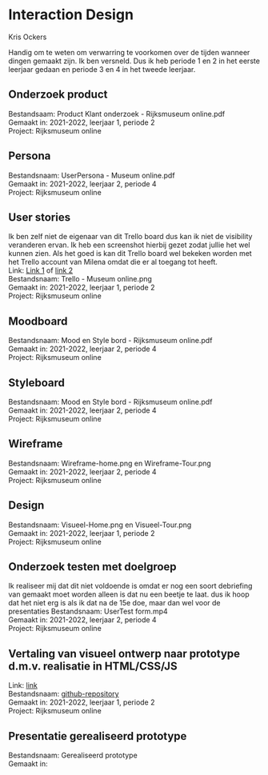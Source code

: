 # Interaction Design

Kris Ockers         

Handig om te weten om verwarring te voorkomen over de tijden wanneer dingen gemaakt zijn. Ik ben versneld. Dus ik heb periode 1 en 2 in het eerste leerjaar gedaan en periode 3 en 4 in het tweede leerjaar.

## Onderzoek product
Bestandsaam: Product Klant onderzoek - Rijksmuseum online.pdf       
Gemaakt in: 2021-2022, leerjaar 1, periode 2        
Project: Rijksmuseum online 

## Persona
Bestandsnaam: UserPersona - Museum online.pdf       
Gemaakt in: 2021-2022, leerjaar 2, periode 4         
Project: Rijksmuseum online

## User stories
Ik ben zelf niet de eigenaar van dit Trello board dus kan ik niet de visibility veranderen ervan. Ik heb een screenshot hierbij gezet zodat jullie het wel kunnen zien.
Als het goed is kan dit Trello board wel bekeken worden met het Trello account van Milena omdat die er al toegang tot heeft.        
Link: [Link 1](https://trello.com/invite/b/doG7sFdE/887855dcadd6a1b14c54daaab2559047/museum-online) of [link 2](https://trello.com/b/doG7sFdE/museum-online)        
Bestandsnaam: Trello - Museum online.png        
Gemaakt in: 2021-2022, leerjaar 1, periode 2             
Project: Rijksmuseum online

## Moodboard
Bestandsnaam: Mood en Style bord - Rijksmuseum online.pdf       
Gemaakt in: 2021-2022, leerjaar 2, periode 4        
Project: Rijksmuseum online

## Styleboard
Bestandsnaam: Mood en Style bord - Rijksmuseum online.pdf       
Gemaakt in: 2021-2022, leerjaar 2, periode 4         
Project: Rijksmuseum online

## Wireframe
Bestandsnaam: Wireframe-home.png en Wireframe-Tour.png      
Gemaakt in: 2021-2022, leerjaar 2, periode 4        
Project: Rijksmuseum online

## Design 
Bestandsnaam: Visueel-Home.png en Visueel-Tour.png      
Gemaakt in: 2021-2022, leerjaar 1, periode 2            
Project: Rijksmuseum online     

## Onderzoek testen met doelgroep
Ik realiseer mij dat dit niet voldoende is omdat er nog een soort debriefing van gemaakt moet worden alleen is dat nu een beetje te laat. dus ik hoop dat het niet erg is als ik dat na de 15e doe, maar dan wel voor de presentaties
Bestandsnaam: UserTest form.mp4     
Gemaakt in: 2021-2022, leerjaar 2, periode 4        
Project: Rijksmuseum online

## Vertaling van visueel ontwerp naar prototype d.m.v. realisatie in HTML/CSS/JS
Link: [link](http://32813.hosts1.ma-cloud.nl/pages/BOMuseumSite/)       
Bestandsnaam: [github-repository](https://github.com/krihs0/MuseumOnline)       
Gemaakt in: 2021-2022, leerjaar 1, periode 2             
Project: Rijksmuseum online

## Presentatie gerealiseerd prototype
Bestandsnaam: Gerealiseerd prototype        
Gemaakt in:        
